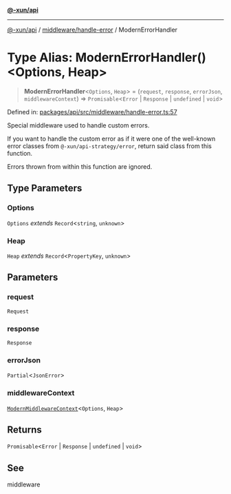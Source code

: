 [**@-xun/api**](../../../README.md)

***

[@-xun/api](../../../README.md) / [middleware/handle-error](../README.md) / ModernErrorHandler

# Type Alias: ModernErrorHandler()\<Options, Heap\>

> **ModernErrorHandler**\<`Options`, `Heap`\> = (`request`, `response`, `errorJson`, `middlewareContext`) => `Promisable`\<`Error` \| `Response` \| `undefined` \| `void`\>

Defined in: [packages/api/src/middleware/handle-error.ts:57](https://github.com/Xunnamius/api-utils/blob/2e0fabcd55b7c3db9985d1dbdad536d0a6ac1016/packages/api/src/middleware/handle-error.ts#L57)

Special middleware used to handle custom errors.

If you want to handle the custom error as if it were one of the well-known
error classes from `@-xun/api-strategy/error`, return said class from this
function.

Errors thrown from within this function are ignored.

## Type Parameters

### Options

`Options` *extends* `Record`\<`string`, `unknown`\>

### Heap

`Heap` *extends* `Record`\<`PropertyKey`, `unknown`\>

## Parameters

### request

`Request`

### response

`Response`

### errorJson

`Partial`\<`JsonError`\>

### middlewareContext

[`ModernMiddlewareContext`](../../../types/type-aliases/ModernMiddlewareContext.md)\<`Options`, `Heap`\>

## Returns

`Promisable`\<`Error` \| `Response` \| `undefined` \| `void`\>

## See

middleware
